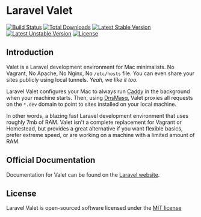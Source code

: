 # Laravel Valet

[![Build Status](https://travis-ci.org/laravel/valet.svg?branch=master)](https://travis-ci.org/laravel/valet)
[![Total Downloads](https://poser.pugx.org/laravel/valet/d/total.svg)](https://packagist.org/packages/laravel/valet)
[![Latest Stable Version](https://poser.pugx.org/laravel/valet/v/stable.svg)](https://packagist.org/packages/laravel/valet)
[![Latest Unstable Version](https://poser.pugx.org/laravel/valet/v/unstable.svg)](https://packagist.org/packages/laravel/valet)
[![License](https://poser.pugx.org/laravel/valet/license.svg)](https://packagist.org/packages/laravel/valet)

## Introduction

Valet is a Laravel development environment for Mac minimalists. No Vagrant, No Apache, No Nginx, No `/etc/hosts` file. You can even share your sites publicly using local tunnels. _Yeah, we like it too._

Laravel Valet configures your Mac to always run [Caddy](https://caddyserver.com/) in the background when your machine starts. Then, using [DnsMasq](https://en.wikipedia.org/wiki/Dnsmasq), Valet proxies all requests on the `*.dev` domain to point to sites installed on your local machine.

In other words, a blazing fast Laravel development environment that uses roughly 7mb of RAM. Valet isn't a complete replacement for Vagrant or Homestead, but provides a great alternative if you want flexible basics, prefer extreme speed, or are working on a machine with a limited amount of RAM.

## Official Documentation

Documentation for Valet can be found on the [Laravel website](https://laravel.com/docs/valet).

## License

Laravel Valet is open-sourced software licensed under the [MIT license](http://opensource.org/licenses/MIT)
